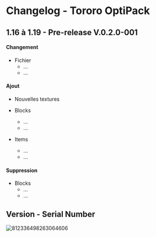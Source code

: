# Changelog - Tororo OptiPack
## 1.16 à 1.19 - Pre-release V.0.2.0-001

#### Changement
   - Fichier
      - ...
      - ...

#### Ajout
  - Nouvelles textures
   - Blocks
      - ...
      - ...
      
   - Items
      - ...
      - ...
      
#### Suppression
   - Blocks
      - ...
      - ...
    
## Version -  Serial Number
![812336498263064606](https://user-images.githubusercontent.com/87470345/217657580-3896ab3c-d722-47ee-85f6-3903b21de922.png)
